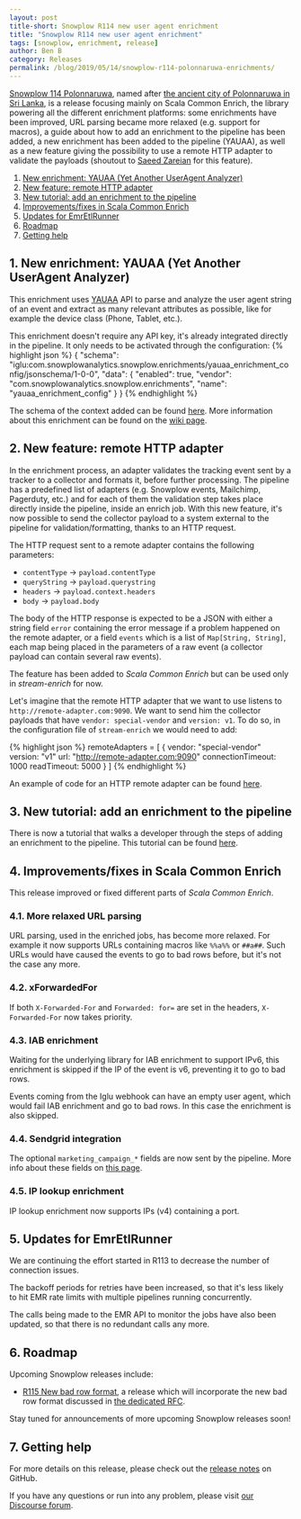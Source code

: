 ```yaml
---
layout: post
title-short: Snowplow R114 new user agent enrichment
title: "Snowplow R114 new user agent enrichment"
tags: [snowplow, enrichment, release]
author: Ben B
category: Releases
permalink: /blog/2019/05/14/snowplow-r114-polonnaruwa-enrichments/
---
```


[Snowplow 114 Polonnaruwa][snowplow-release], named after
[the ancient city of Polonnaruwa in Sri Lanka](http://whc.unesco.org/en/list/201), is a release focusing mainly on
Scala Common Enrich, the library powering all the different enrichment platforms:
some enrichments have been improved, URL parsing became more relaxed (e.g. support for macros),
a guide about how to add an enrichment to the pipeline has been added,
a new enrichment has been added to the pipeline (YAUAA), as well as a new feature giving the possibility
to use a remote HTTP adapter to validate the payloads (shoutout to [Saeed Zareian](https://github.com/szareiangm) for this feature).

1. [New enrichment: YAUAA (Yet Another UserAgent Analyzer)](#yauaa)
2. [New feature: remote HTTP adapter](#remoteAdapter)
3. [New tutorial: add an enrichment to the pipeline](#tutoEnrichment)
4. [Improvements/fixes in Scala Common Enrich](#improvements)
5. [Updates for EmrEtlRunner](#eer)
6. [Roadmap](#roadmap)
7. [Getting help](#help)

<h2 id="yauaa">1. New enrichment: YAUAA (Yet Another UserAgent Analyzer)</h2>

This enrichment uses [YAUAA](https://yauaa.basjes.nl/) API to parse and analyze the user agent string of an event
and extract as many relevant attributes as possible, like for example the device class (Phone, Tablet, etc.).

This enrichment doesn't require any API key, it's already integrated directly in the pipeline.
It only needs to be activated through the configuration:
{% highlight json %}
{
    "schema": "iglu:com.snowplowanalytics.snowplow.enrichments/yauaa_enrichment_config/jsonschema/1-0-0",
    "data": {
        "enabled": true,
        "vendor": "com.snowplowanalytics.snowplow.enrichments",
        "name": "yauaa_enrichment_config"
    }
}
{% endhighlight %}

The schema of the context added can be found [here](https://github.com/snowplow/iglu-central/blob/master/schemas/nl.basjes/yauaa_context/jsonschema/1-0-0).
More information about this enrichment can be found on the [wiki page](https://github.com/snowplow/snowplow/wiki/YAUAA-enrichment).

<h2 id="remoteAdapter">2. New feature: remote HTTP adapter</h2>

In the enrichment process, an adapter validates the tracking event sent by a tracker to a collector and formats it, before further processing.
The pipeline has a predefined list of adapters (e.g. Snowplow events, Mailchimp, Pagerduty, etc.)
and for each of them the validation step takes place directly inside the pipeline, inside an enrich job.
With this new feature, it's now possible to send the collector payload to a system external to the pipeline for validation/formatting, thanks to an HTTP request.

The HTTP request sent to a remote adapter contains the following parameters:
- `contentType` -> `payload.contentType`
- `queryString` -> `payload.querystring`
- `headers` -> `payload.context.headers`
- `body` -> `payload.body`

The body of the HTTP response is expected to be a JSON with either a string field `error` containing the error message if a problem happened
on the remote adapter, or a field `events` which is a list of `Map[String, String]`, each map being placed in the parameters of a raw event
(a collector payload can contain several raw events).

The feature has been added to _Scala Common Enrich_ but can be used only in _stream-enrich_ for now.

Let's imagine that the remote HTTP adapter that we want to use listens to `http://remote-adapter.com:9090`.
We want to send him the collector payloads that have `vendor: special-vendor` and `version: v1`.
To do so, in the configuration file of `stream-enrich` we would need to add:

{% highlight json %}
remoteAdapters = [
   {
       vendor: "special-vendor"
       version: "v1"
       url: "http://remote-adapter.com:9090"
       connectionTimeout: 1000
       readTimeout: 5000
   }
]
{% endhighlight %}

An example of code for an HTTP remote adapter can be found [here](https://github.com/snowplow-incubator/remote-adapter-example/).

<h2 id="tutoEnrichment">3. New tutorial: add an enrichment to the pipeline</h2>

There is now a tutorial that walks a developer through the steps of adding an enrichment to the pipeline.
This tutorial can be found [here](https://github.com/snowplow/snowplow/tree/master/3-enrich#how-to-add-an-enrichment).

<h2 id="improvements">4. Improvements/fixes in Scala Common Enrich</h2>

This release improved or fixed different parts of _Scala Common Enrich_.

<h3>4.1. More relaxed URL parsing</h3>

URL parsing, used in the enriched jobs, has become more relaxed.
For example it now supports URLs containing macros like `%%a%%` or `##a##`.
Such URLs would have caused the events to go to bad rows before, but it's not the case any more.

<h3>4.2. xForwardedFor</h3>

If both `X-Forwarded-For` and `Forwarded: for=` are set in the headers, `X-Forwarded-For` now takes priority.

<h3>4.3. IAB enrichment</h3>

Waiting for the underlying library for IAB enrichment to support IPv6, this enrichment is skipped if the IP of the event is v6,
preventing it to go to bad rows.

Events coming from the Iglu webhook can have an empty user agent, which would fail IAB enrichment and go to bad rows.
In this case the enrichment is also skipped.

<h3>4.4. Sendgrid integration</h3>

The optional `marketing_campaign_*` fields are now sent by the pipeline.
More info about these fields on [this page](https://sendgrid.com/docs/for-developers/tracking-events/event/). 

<h3>4.5. IP lookup enrichment</h3>

IP lookup enrichment now supports IPs (v4) containing a port.

<h2 id="eer">5. Updates for EmrEtlRunner</h2>

We are continuing the effort started in R113 to decrease the number of connection issues.

The backoff periods for retries have been increased, so that it's less likely to hit EMR rate limits with multiple pipelines running concurrently.

The calls being made to the EMR API to monitor the jobs have also been updated, so that there is no redundant calls any more.

<h2 id="roadmap">6. Roadmap</h2>

Upcoming Snowplow releases include:

* [R115 New bad row format](https://github.com/snowplow/snowplow/milestone/154), a release which will incorporate the new bad row format discussed
in [the dedicated RFC](https://discourse.snowplowanalytics.com/t/a-new-bad-row-format/2558).

Stay tuned for announcements of more upcoming Snowplow releases soon!

<h2 id="help">7. Getting help</h2>

For more details on this release, please check out the [release notes][snowplow-release] on GitHub.

If you have any questions or run into any problem, please visit [our Discourse forum][discourse].

[snowplow-release]: https://github.com/snowplow/snowplow/releases/r114-polonnaruwa
[discourse]: http://discourse.snowplowanalytics.com/
